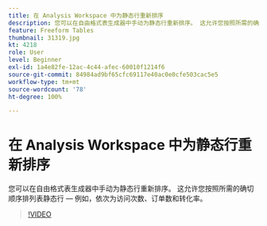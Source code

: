```yaml
---
title: 在 Analysis Workspace 中为静态行重新排序
description: 您可以在自由格式表生成器中手动为静态行重新排序。 这允许您按照所需的确切顺序排列表静态行 — 例如，依次为访问次数、订单数和转化率。
feature: Freeform Tables
thumbnail: 31319.jpg
kt: 4218
role: User
level: Beginner
exl-id: 1a4e82fe-12ac-4c44-afec-60010f1214f6
source-git-commit: 84984ad9bf65cfc69117e40ac0e0cfe503cac5e5
workflow-type: tm+mt
source-wordcount: '78'
ht-degree: 100%

---
```


# 在 Analysis Workspace 中为静态行重新排序

您可以在自由格式表生成器中手动为静态行重新排序。 这允许您按照所需的确切顺序排列表静态行 — 例如，依次为访问次数、订单数和转化率。

>[!VIDEO](https://video.tv.adobe.com/v/31319/?quality=12&learn=on)
